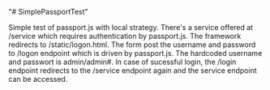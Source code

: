 "# SimplePassportTest" 

Simple test of passport.js with local strategy.
There's a service offered at /service which requires authentication by passport.js. The framework redirects to /static/logon.html. The form post the username and password to /logon endpoint which is driven by passport.js. The hardcoded username and passwort is admin/admin#. In case of sucessful login, the /login endpoint redirects to the /service endpoint again and the service endpoint can be accessed.

